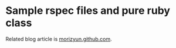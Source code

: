# Sample rspec files and pure ruby class

Related blog article is [morizyun.github.com](http://morizyun.github.com/blog/rspec-ruby-rails/).